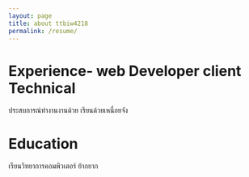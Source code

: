 ```yaml
---
layout: page
title: about ttbiw4218
permalink: /resume/
---
```

# Experience- web Developer client Technical
ประสบการณ์ทำงานงานด้วย เรียนด้วยเหนื่อยจัง
# Education
เรียนวิทยาการคอมพิวเตอร์ ย้ากยาก 
